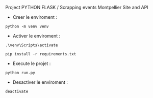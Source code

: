 Project PYTHON FLASK / Scrapping events Montpellier Site and API

- Creer le enviroment : 

```
python -m venv venv
```

- Activer le enviroment : 

```
.\venv\Scripts\activate
```

```
pip install -r requirements.txt
```

- Execute le projet :
```
python run.py
```

- Desactiver le enviroment : 

```
deactivate
```

